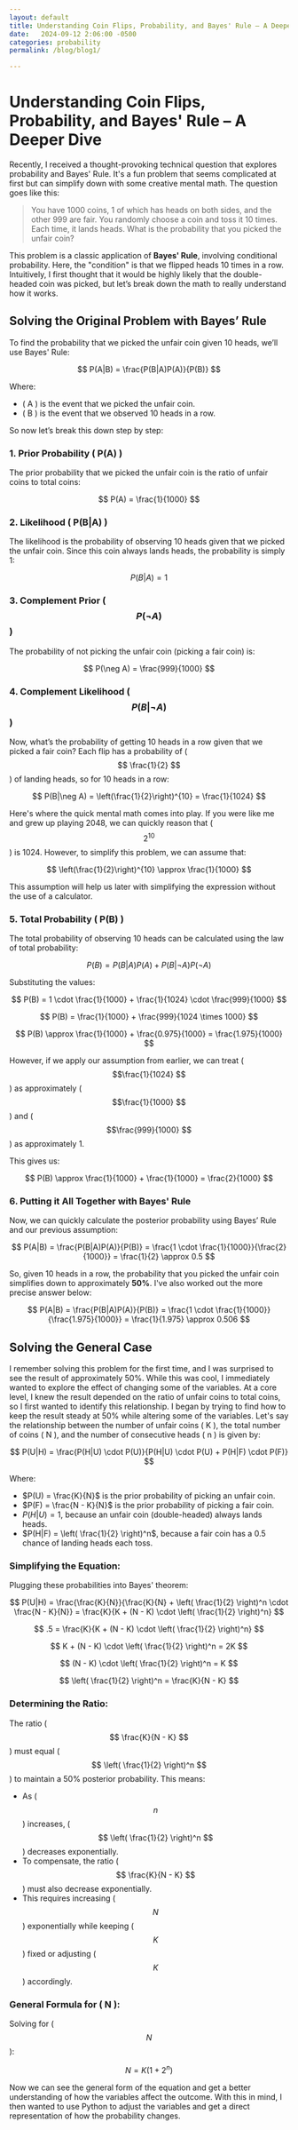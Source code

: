 ```yaml
---
layout: default
title: Understanding Coin Flips, Probability, and Bayes' Rule – A Deeper Dive
date:   2024-09-12 2:06:00 -0500
categories: probability
permalink: /blog/blog1/

---
```


# Understanding Coin Flips, Probability, and Bayes' Rule – A Deeper Dive

Recently, I received a thought-provoking technical question that explores probability and Bayes' Rule. It's a fun problem that seems complicated at first but can simplify down with some creative mental math. The question goes like this:

> You have 1000 coins, 1 of which has heads on both sides, and the other 999 are fair. You randomly choose a coin and toss it 10 times. Each time, it lands heads. What is the probability that you picked the unfair coin?

This problem is a classic application of **Bayes' Rule**, involving conditional probability. Here, the "condition" is that we flipped heads 10 times in a row. Intuitively, I first thought that it would be highly likely that the double-headed coin was picked, but let’s break down the math to really understand how it works.

## Solving the Original Problem with Bayes’ Rule

To find the probability that we picked the unfair coin given 10 heads, we’ll use Bayes' Rule:

$$ 
P(A|B) = \frac{P(B|A)P(A)}{P(B)} 
$$

Where:
- \( A \) is the event that we picked the unfair coin.
- \( B \) is the event that we observed 10 heads in a row.

So now let’s break this down step by step:

### 1. **Prior Probability \( P(A) \)**

The prior probability that we picked the unfair coin is the ratio of unfair coins to total coins:

$$ 
P(A) = \frac{1}{1000} 
$$

### 2. **Likelihood \( P(B|A) \)**

The likelihood is the probability of observing 10 heads given that we picked the unfair coin. Since this coin always lands heads, the probability is simply 1:

$$ 
P(B|A) = 1 
$$

### 3. **Complement Prior \($$ P(\neg A) $$\)**

The probability of not picking the unfair coin (picking a fair coin) is:

$$
P(\neg A) = \frac{999}{1000}
$$

### 4. **Complement Likelihood \($$ P(B|\neg A) $$\)**

Now, what’s the probability of getting 10 heads in a row given that we picked a fair coin? Each flip has a probability of \($$ \frac{1}{2} $$\) of landing heads, so for 10 heads in a row:

$$
P(B|\neg A) = \left(\frac{1}{2}\right)^{10} = \frac{1}{1024}
$$


Here's where the quick mental math comes into play. If you were like me and grew up playing 2048, we can quickly reason that \($$ 2^{10} $$\) is 1024. However, to simplify this problem, we can assume that:

$$
\left(\frac{1}{2}\right)^{10} \approx \frac{1}{1000}
$$

This assumption will help us later with simplifying the expression without the use of a calculator.


### 5. **Total Probability \( P(B) \)**

The total probability of observing 10 heads can be calculated using the law of total probability:

$$ P(B) = P(B|A)P(A) + P(B|\neg A)P(\neg A) $$

Substituting the values:

$$ 
P(B) = 1 \cdot \frac{1}{1000} + \frac{1}{1024} \cdot \frac{999}{1000}
$$

$$ 
P(B) = \frac{1}{1000} + \frac{999}{1024 \times 1000} 
$$

$$ 
P(B) \approx \frac{1}{1000} + \frac{0.975}{1000} = \frac{1.975}{1000} 
$$

However, if we apply our assumption from earlier, we can treat \( $$\frac{1}{1024} $$\) as approximately \( $$\frac{1}{1000} $$\) and \( $$\frac{999}{1000} $$\) as approximately 1. 

This gives us:

$$
P(B) \approx \frac{1}{1000} + \frac{1}{1000} = \frac{2}{1000}
$$


### 6. **Putting it All Together with Bayes' Rule**

Now, we can quickly calculate the posterior probability using Bayes’ Rule and our previous assumption:

$$ 
P(A|B) = \frac{P(B|A)P(A)}{P(B)} = \frac{1 \cdot \frac{1}{1000}}{\frac{2}{1000}} = \frac{1}{2} \approx 0.5 
$$

So, given 10 heads in a row, the probability that you picked the unfair coin simplifies down to approximately **50%**. I've also worked out the more precise answer below:

$$ 
P(A|B) = \frac{P(B|A)P(A)}{P(B)} = \frac{1 \cdot \frac{1}{1000}}{\frac{1.975}{1000}} = \frac{1}{1.975} \approx 0.506 
$$


## Solving the General Case

I remember solving this problem for the first time, and I was surprised to see the result of approximately 50%. While this was cool, I immediately wanted to explore the effect of changing some of the variables. At a core level, I knew the result depended on the ratio of unfair coins to total coins, so I first wanted to identify this relationship. I began by trying to find how to keep the result steady at 50% while altering some of the variables. Let's say the relationship between the number of unfair coins \( K \), the total number of coins \( N \), and the number of consecutive heads \( n \) is given by:

$$
P(U|H) = \frac{P(H|U) \cdot P(U)}{P(H|U) \cdot P(U) + P(H|F) \cdot P(F)}
$$

Where:
- $P(U) = \frac{K}{N}$ is the prior probability of picking an unfair coin.
- $P(F) = \frac{N - K}{N}$ is the prior probability of picking a fair coin.
- $P(H|U) = 1$, because an unfair coin (double-headed) always lands heads.
- $P(H|F) = \left( \frac{1}{2} \right)^n$, because a fair coin has a 0.5 chance of landing heads each toss.


### Simplifying the Equation:

Plugging these probabilities into Bayes' theorem:

$$
P(U|H) = \frac{\frac{K}{N}}{\frac{K}{N} + \left( \frac{1}{2} \right)^n \cdot \frac{N - K}{N}} = \frac{K}{K + (N - K) \cdot \left( \frac{1}{2} \right)^n}
$$

$$
.5 = \frac{K}{K + (N - K) \cdot \left( \frac{1}{2} \right)^n}
$$

$$
K + (N - K) \cdot \left( \frac{1}{2} \right)^n = 2K
$$

$$
(N - K) \cdot \left( \frac{1}{2} \right)^n = K
$$

$$
\left( \frac{1}{2} \right)^n = \frac{K}{N - K}
$$

### Determining the Ratio:

The ratio \($$ \frac{K}{N - K} $$\) must equal \($$ \left( \frac{1}{2} \right)^n $$\) to maintain a 50% posterior probability. This means:

- As \($$ n $$\) increases, \($$ \left( \frac{1}{2} \right)^n $$\) decreases exponentially.
- To compensate, the ratio \($$ \frac{K}{N - K} $$\) must also decrease exponentially.
- This requires increasing \($$ N $$\) exponentially while keeping \($$ K $$\) fixed or adjusting \($$ K $$\) accordingly.

### General Formula for \( N \):

Solving for \($$ N $$\):

$$
N = K \left( 1 + 2^n \right)
$$

Now we can see the general form of the equation and get a better understanding of how the variables affect the outcome. With this in mind, I then wanted to use Python to adjust the variables and get a direct representation of how the probability changes.

